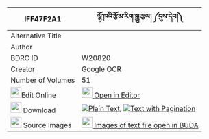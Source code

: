 |IFF47F2A1|ལྷོ་ཁའི་རྩོམ་རིག་སྒྱུ་རྩལ། ༼དུས་དེབ།༽ 
| --- | --- 
|Alternative Title |
|Author | 
|BDRC ID | W20820
|Creator | Google OCR
|Number of Volumes| 51
|<img width="25" src="https://img.icons8.com/color/25/000000/edit-property.png">Edit Online| [<img width="25" src="https://avatars.githubusercontent.com/u/45091458?s=200&v=4"> Open in Editor](http://editor.openpecha.org/IFF47F2A1)
|<img width="25" src="https://img.icons8.com/fluent/48/000000/download-2.png"/>  Download | [![](https://img.icons8.com/color/20/000000/txt.png)Plain Text](https://github.com/Openpecha/IFF47F2A1/releases/download/v2/lhokha_i_tsomrik_gyutsal_du_de_plain_IFF47F2A1.zip), [![](https://img.icons8.com/color/20/000000/txt.png)Text with Pagination](https://github.com/Openpecha/IFF47F2A1/releases/download/v2/lhokha_i_tsomrik_gyutsal_du_de_pages_IFF47F2A1.zip)
|<img width="25" src="https://img.icons8.com/plasticine/100/000000/pictures-folder.png"/>  Source Images | [<img width="25" src="https://library.bdrc.io/icons/BUDA-small.svg"> Images of text file open in BUDA](https://library.bdrc.io/show/bdr:W20820)
